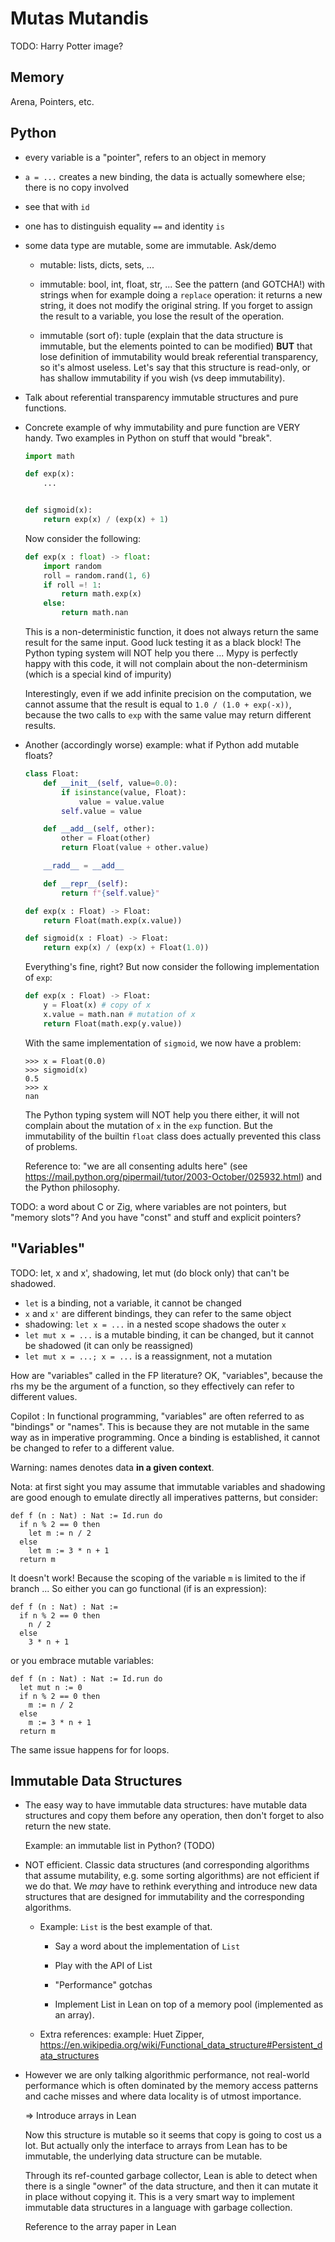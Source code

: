 Mutas Mutandis
================================================================================

TODO: Harry Potter image?

Memory
--------------------------------------------------------------------------------

Arena, Pointers, etc.

Python
--------------------------------------------------------------------------------

  - every variable is a "pointer", refers to an object in memory

  - `a = ...` creates a new binding, the data is actually somewhere else;
    there is no copy involved

  - see that with `id`

  - one has to distinguish equality `==` and identity `is`

  - some data type are mutable, some are immutable. Ask/demo

    - mutable: lists, dicts, sets, ...

    - immutable: bool, int, float, str, ...
      See the pattern (and GOTCHA!) with strings when for example doing a
      `replace` operation: it returns a new string, it does not modify the
      original string. If you forget to assign the result to a variable,
      you lose the result of the operation.

    - immutable (sort of): tuple (explain that the data structure is immutable,
      but the elements pointed to can be modified)
      **BUT** that lose definition of immutability would break referential
      transparency, so it's almost useless. Let's say that this structure is
      read-only, or has shallow immutability if you wish (vs deep immutability).

  - Talk about referential transparency immutable structures and pure functions.

  - Concrete example of why immutability and pure function are VERY handy.
    Two examples in Python on stuff that would "break".

    ```python
    import math

    def exp(x):
        ...


    def sigmoid(x):
        return exp(x) / (exp(x) + 1)
    ```

    Now consider the following:

    ```python
    def exp(x : float) -> float:
        import random
        roll = random.rand(1, 6)
        if roll =! 1:
            return math.exp(x)
        else:
            return math.nan
    ```

    This is a non-deterministic function, it does not always return the same
    result for the same input. Good luck testing it as a black block!
    The Python typing system will NOT help you there ... Mypy is perfectly 
    happy with this code, it will not complain about the non-determinism
    (which is a special kind of impurity)

    Interestingly, even if we add infinite precision on the computation,
    we cannot assume that the result is equal to `1.0 / (1.0 + exp(-x))`, 
    because the two calls to `exp` with the same value 
    may return different results.

  - Another (accordingly worse) example: what if Python add mutable floats?

    ```python
    class Float:
        def __init__(self, value=0.0):
            if isinstance(value, Float):
                value = value.value
            self.value = value

        def __add__(self, other):
            other = Float(other)
            return Float(value + other.value)

        __radd__ = __add__

        def __repr__(self):
            return f"{self.value}"

    def exp(x : Float) -> Float:
        return Float(math.exp(x.value))

    def sigmoid(x : Float) -> Float:
        return exp(x) / (exp(x) + Float(1.0))
    ```

    Everything's fine, right? But now consider the following implementation of `exp`:

    ```python
    def exp(x : Float) -> Float:
        y = Float(x) # copy of x
        x.value = math.nan # mutation of x
        return Float(math.exp(y.value))
    ```

    With the same implementation of `sigmoid`, we now have a problem:

    ```pycon
    >>> x = Float(0.0)
    >>> sigmoid(x)
    0.5
    >>> x
    nan
    ```

    The Python typing system will NOT help you there either, it will not
    complain about the mutation of `x` in the `exp` function. But the
    immutability of the builtin `float` class does actually prevented this 
    class of problems.

    Reference to: "we are all consenting adults here" 
    (see <https://mail.python.org/pipermail/tutor/2003-October/025932.html>) 
    and the Python philosophy.

TODO: a word about C or Zig, where variables are not pointers, 
but "memory slots"? And you have "const" and stuff and explicit pointers?


"Variables"
--------------------------------------------------------------------------------

TODO: let, x and x', shadowing, let mut (do block only) that can't be shadowed.

  - `let` is a binding, not a variable, it cannot be changed
  - `x` and `x'` are different bindings, they can refer to the same object
  - shadowing: `let x = ...` in a nested scope shadows the outer `x`
  - `let mut x = ...` is a mutable binding, it can be changed, but it cannot
    be shadowed (it can only be reassigned)
  - `let mut x = ...; x = ...` is a reassignment, not a mutation

How are "variables" called in the FP literature? OK, "variables", because the
rhs my be the argument of a function, so they effectively can refer to different
values.

Copilot : In functional programming, "variables" are often referred to as "bindings" or "names". This is because they are not mutable in the same way as in imperative programming. Once a binding is established, it cannot be changed to refer to a different value.

Warning: names denotes data **in a given context**.

Nota: at first sight you may assume that immutable variables and shadowing are
good enough to emulate directly all imperatives patterns, but consider:

```lean
def f (n : Nat) : Nat := Id.run do
  if n % 2 == 0 then
    let m := n / 2
  else
    let m := 3 * n + 1
  return m
```

It doesn't work! Because the scoping of the variable `m` is limited to the
if branch ... So either you can go functional (if is an expression):

```lean
def f (n : Nat) : Nat :=
  if n % 2 == 0 then
    n / 2
  else
    3 * n + 1
```

or you embrace mutable variables:


```lean
def f (n : Nat) : Nat := Id.run do
  let mut n := 0
  if n % 2 == 0 then
    m := n / 2
  else
    m := 3 * n + 1
  return m
```

The same issue happens for for loops.



Immutable Data Structures
--------------------------------------------------------------------------------

  - The easy way to have immutable data structures: have mutable data structures
    and copy them before any operation, then don't forget to also return the
    new state.

    Example: an immutable list in Python? (TODO)  

  - NOT efficient. Classic data structures (and corresponding algorithms that
    assume mutability, e.g. some sorting algorithms) are not efficient if
    we do that. We *may* have to rethink everything and introduce new data
    structures that are designed for immutability and the corresponding algorithms.

    - Example: `List` is the best example of that.

      - Say a word about the implementation of `List`

      - Play with the API of List

      - "Performance" gotchas

      - Implement List in Lean on top of a memory pool (implemented as an array).

    - Extra references: example: Huet Zipper, 
      <https://en.wikipedia.org/wiki/Functional_data_structure#Persistent_data_structures>

  - However we are only talking algorithmic performance, not real-world performance
    which is often dominated by the memory access patterns and cache misses and
    where data locality is of utmost importance.

    => Introduce arrays in Lean

    Now this structure is mutable so it seems that copy is going to cost us
    a lot. But actually only the interface to arrays from Lean has to be
    immutable, the underlying data structure can be mutable. 

    Through its ref-counted garbage collector, Lean is able to detect when
    there is a single "owner" of the data structure, and then it can
    mutate it in place without copying it. This is a very smart way to
    implement immutable data structures in a language with garbage collection.

    Reference to the array paper in Lean